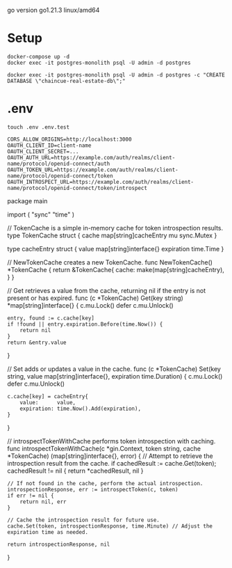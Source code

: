 go version go1.21.3 linux/amd64

# Setup

```
docker-compose up -d
docker exec -it postgres-monolith psql -U admin -d postgres

docker exec -it postgres-monolith psql -U admin -d postgres -c "CREATE DATABASE \"chaincue-real-estate-db\";"
```

# .env

```
touch .env .env.test

CORS_ALLOW_ORIGINS=http://localhost:3000
OAUTH_CLIENT_ID=client-name
OAUTH_CLIENT_SECRET=...
OAUTH_AUTH_URL=https://example.com/auth/realms/client-name/protocol/openid-connect/auth
OAUTH_TOKEN_URL=https://example.com/auth/realms/client-name/protocol/openid-connect/token
OAUTH_INTROSPECT_URL=https://example.com/auth/realms/client-name/protocol/openid-connect/token/introspect
```

package main

import (
"sync"
"time"
)

// TokenCache is a simple in-memory cache for token introspection results.
type TokenCache struct {
cache map[string]cacheEntry
mu    sync.Mutex
}

type cacheEntry struct {
value      map[string]interface{}
expiration time.Time
}

// NewTokenCache creates a new TokenCache.
func NewTokenCache() *TokenCache {
return &TokenCache{
cache: make(map[string]cacheEntry),
}
}

// Get retrieves a value from the cache, returning nil if the entry is not present or has expired.
func (c *TokenCache) Get(key string) *map[string]interface{} {
c.mu.Lock()
defer c.mu.Unlock()

	entry, found := c.cache[key]
	if !found || entry.expiration.Before(time.Now()) {
		return nil
	}
	return &entry.value
}

// Set adds or updates a value in the cache.
func (c *TokenCache) Set(key string, value map[string]interface{}, expiration time.Duration) {
c.mu.Lock()
defer c.mu.Unlock()

	c.cache[key] = cacheEntry{
		value:      value,
		expiration: time.Now().Add(expiration),
	}
}

// introspectTokenWithCache performs token introspection with caching.
func introspectTokenWithCache(c *gin.Context, token string, cache *TokenCache) (map[string]interface{}, error) {
// Attempt to retrieve the introspection result from the cache.
if cachedResult := cache.Get(token); cachedResult != nil {
return *cachedResult, nil
}

	// If not found in the cache, perform the actual introspection.
	introspectionResponse, err := introspectToken(c, token)
	if err != nil {
		return nil, err
	}

	// Cache the introspection result for future use.
	cache.Set(token, introspectionResponse, time.Minute) // Adjust the expiration time as needed.

	return introspectionResponse, nil
}
